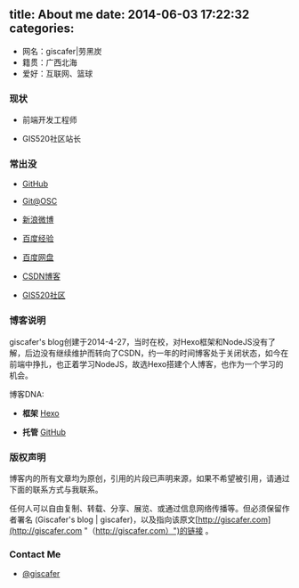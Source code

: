 title: About me
date: 2014-06-03 17:22:32
categories:
---

 - 网名：giscafer|劳黑炭
 - 籍贯：广西北海
 - 爱好：互联网、篮球

 
### 现状

- 前端开发工程师

- GIS520社区站长

 

### 常出没

 - [GitHub](https://github.com/giscafer)
 
 - [Git@OSC](https://git.oschina.net/giscafer)

 - [新浪微博](http://weibo.com/laohoubin)

 - [百度经验](http://jingyan.baidu.com/user/npublic?un=劳黑炭)

 - [百度网盘](http://pan.baidu.com/share/home?uk=370944660)

 - [CSDN博客](http://blog.csdn.net/allgis)

 - [GIS520社区](http://www.gis520.com)


 

### 博客说明 ###

giscafer's blog创建于2014-4-27，当时在校，对Hexo框架和NodeJS没有了解，后边没有继续维护而转向了CSDN，约一年的时间博客处于关闭状态，如今在前端中挣扎，也正着学习NodeJS，故选Hexo搭建个人博客，也作为一个学习的机会。

博客DNA:

- **框架** [Hexo](http://hexo.io)


- **托管** [GitHub](http://github.com)


### 版权声明 ###

博客内的所有文章均为原创，引用的片段已声明来源，如果不希望被引用，请通过下面的联系方式与我联系。

任何人可以自由复制、转载、分享、展览、或通过信息网络传播等。但必须保留作者署名 (Giscafer's blog | giscafer)，以及指向该原文[http://giscafer.com](http://giscafer.com "（http://giscafer.com）")的链接 。


### Contact Me

 - [@giscafer](http://weibo.com/laohoubin)
